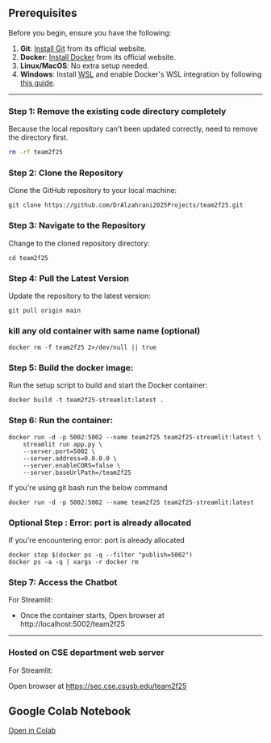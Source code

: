 ## Prerequisites

Before you begin, ensure you have the following:

1. **Git**: [Install Git](https://git-scm.com/) from its official website.
2. **Docker**: [Install Docker](https://www.docker.com) from its official website.
3. **Linux/MacOS**: No extra setup needed.
4. **Windows**: Install [WSL](https://learn.microsoft.com/en-us/windows/wsl/install) and enable Docker's WSL integration by following [this guide](https://docs.docker.com/desktop/windows/wsl/).

---

### Step 1: Remove the existing code directory completely

Because the local repository can't been updated correctly, need to remove the directory first.

```bash
rm -rf team2f25
```

### Step 2: Clone the Repository

Clone the GitHub repository to your local machine:

```
git clone https://github.com/DrAlzahrani2025Projects/team2f25.git
```

### Step 3: Navigate to the Repository

Change to the cloned repository directory:

```
cd team2f25
```

### Step 4: Pull the Latest Version

Update the repository to the latest version:

```
git pull origin main
```

### kill any old container with same name (optional)

```
docker rm -f team2f25 2>/dev/null || true
```



### Step 5: Build the docker image:

Run the setup script to build and start the Docker container:

```
docker build -t team2f25-streamlit:latest .
```

### Step 6: Run the container:

```
docker run -d -p 5002:5002 --name team2f25 team2f25-streamlit:latest \
    streamlit run app.py \
    --server.port=5002 \
    --server.address=0.0.0.0 \
    --server.enableCORS=false \
    --server.baseUrlPath=/team2f25

```

If you're using git bash run the below command
```
docker run -d -p 5002:5002 --name team2f25 team2f25-streamlit:latest
```

### Optional Step : Error: port is already allocated
If you're encountering error: port is already allocated
```
docker stop $(docker ps -q --filter "publish=5002")
docker ps -a -q | xargs -r docker rm

```


### Step 7: Access the Chatbot

For Streamlit:

- Once the container starts, Open browser at http://localhost:5002/team2f25

  

---

### Hosted on CSE department web server

For Streamlit:

Open browser at https://sec.cse.csusb.edu/team2f25 

## Google Colab Notebook  
[Open in Colab](https://colab.research.google.com/drive/1icOiUzhhm0l7PkDoCxUdDMqpX1eua8ug?usp=sharing)

